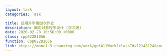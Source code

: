 ```yaml
---
layout: task
categories: Task

title: 延期开学第四次作业
description: 面向对象程序设计 (学习通)
date: 2020-02-28 10:56:00 +0800
class: cpp02281056
function: Cpp02281056
link: https://mooc1-3.chaoxing.com/work/getAllWork?classId=12148124&courseId=206084759&isdisplaytable=2&mooc=1&ut=s&enc=6054df4acb9c431d0f6c367fa6f3946a&cpi=95357415&openc=dedc1dcb7a89e9c19e9eb54c26f118af
---
```


